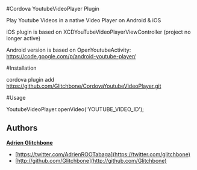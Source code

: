 #Cordova YoutubeVideoPlayer Plugin

Play Youtube Videos in a native Video Player on Android &amp; iOS

iOS plugin is based on XCDYouTubeVideoPlayerViewController (project no longer active)

Android version is based on OpenYoutubeActivity: https://code.google.com/p/android-youtube-player/

#Installation

cordova plugin add https://github.com/Glitchbone/CordovaYoutubeVideoPlayer.git

#Usage

YoutubeVideoPlayer.openVideo('YOUTUBE_VIDEO_ID');

## Authors

**[Adrien Glitchbone](http://github.com/Glitchbone)**

+ [https://twitter.com/AdrienROOTabaga](https://twitter.com/glitchbone)
+ [http://github.com/Glitchbone](http://github.com/Glitchbone)